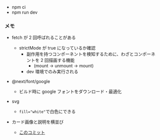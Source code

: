 - npm ci
- npm run dev

### メモ

- fetch が 2 回呼ばれることがある

  - strictMode が true になっているか確認
    - 副作用を持つコンポーネントを検知するために、わざとコンポーネントを 2 回描画する機能
      - (mount → unmount → mount)
    - dev 環境でのみ実行される

- @next/font/google

  - ビルド時に google フォントをダウンロード・最適化

- svg

  - `fill="white"`で白色にできる

- カード画像と説明を横並び
  - [このコミット](https://github.com/meuzi8122/project-moon-songs/tree/07a2f52707e8a679c735d244e978ee7db4f00848)
